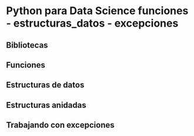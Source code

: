 # Python para Data Science funciones - estructuras_datos - excepciones

## Bibliotecas
## Funciones

## Estructuras de datos

## Estructuras anidadas

## Trabajando con excepciones
